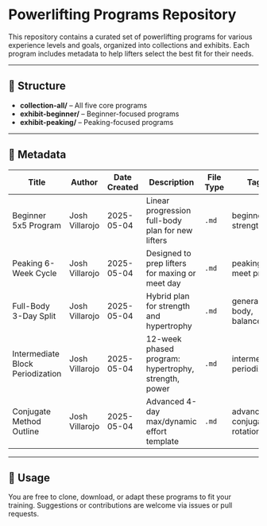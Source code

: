 # Powerlifting Programs Repository

This repository contains a curated set of powerlifting programs for various experience levels and goals, organized into collections and exhibits. Each program includes metadata to help lifters select the best fit for their needs.

---

## 📂 Structure

- **collection-all/** – All five core programs
- **exhibit-beginner/** – Beginner-focused programs
- **exhibit-peaking/** – Peaking-focused programs

---

## 🧾 Metadata

| Title                          | Author           | Date Created | Description                                                    | File Type | Tags                           |
|-------------------------------|------------------|---------------|----------------------------------------------------------------|-----------|---------------------------------|
| Beginner 5x5 Program           | Josh Villarojo   | 2025-05-04    | Linear progression full-body plan for new lifters              | `.md`     | beginner, strength              |
| Peaking 6-Week Cycle           | Josh Villarojo   | 2025-05-04    | Designed to prep lifters for maxing or meet day                | `.md`     | peaking, meet prep              |
| Full-Body 3-Day Split          | Josh Villarojo   | 2025-05-04    | Hybrid plan for strength and hypertrophy                       | `.md`     | general, full body, balance     |
| Intermediate Block Periodization | Josh Villarojo | 2025-05-04    | 12-week phased program: hypertrophy, strength, power           | `.md`     | intermediate, periodization     |
| Conjugate Method Outline       | Josh Villarojo   | 2025-05-04    | Advanced 4-day max/dynamic effort template                     | `.md`     | advanced, conjugate, rotation   |

---

## 📎 Usage

You are free to clone, download, or adapt these programs to fit your training. Suggestions or contributions are welcome via issues or pull requests.



